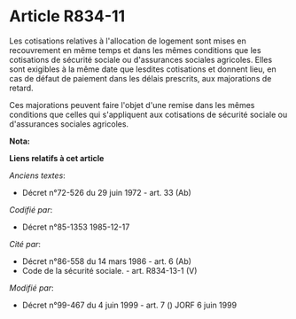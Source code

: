 # Article R834-11

Les cotisations relatives à l'allocation de logement sont mises en recouvrement en même temps et dans les mêmes conditions
que les cotisations de sécurité sociale ou d'assurances sociales agricoles. Elles sont exigibles à la même date que lesdites
cotisations et donnent lieu, en cas de défaut de paiement dans les délais prescrits, aux majorations de retard. 

Ces majorations peuvent faire l'objet d'une remise dans les mêmes conditions que celles qui s'appliquent aux cotisations de
sécurité sociale ou d'assurances sociales agricoles.

**Nota:**



**Liens relatifs à cet article**

_Anciens textes_:

  - Décret n°72-526 du 29 juin 1972 - art. 33 (Ab)

_Codifié par_:

  - Décret n°85-1353 1985-12-17

_Cité par_:

  - Décret n°86-558 du 14 mars 1986 - art. 6 (Ab)
  - Code de la sécurité sociale. - art. R834-13-1 (V)

_Modifié par_:

  - Décret n°99-467 du 4 juin 1999 - art. 7 () JORF 6 juin 1999
